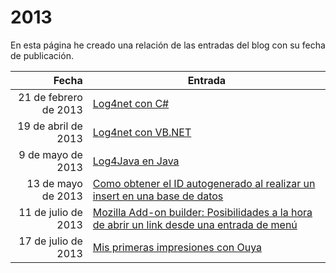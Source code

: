 # 2013

En esta página he creado una relación de las entradas del blog con su fecha de publicación.

| Fecha  | Entrada |
| --: | -- |
| 21 de febrero de 2013 | [Log4net con C#](../2013/log4net_con_c.md) |
| 19 de abril de 2013 | [Log4net con VB.NET](../2013/log4net_con_vbnet.md) |
| 9 de mayo de 2013 | [Log4Java en Java](../2013/log4java_en_java.md) |
| 13 de mayo de 2013 | [Como obtener el ID autogenerado al realizar un insert en una base de datos](../2013/como_obtener_el_id_autogenerado_al_realizar_un_insert_en_una_base_de_datos.md) |
| 11 de julio de 2013 | [Mozilla Add-on builder: Posibilidades a la hora de abrir un link desde una entrada de menú](../2013/mozilla_add-on_builder_posibilidades_a_la_hora_de_abrir_un_link_desde_una_entrada_de_menu.md) |
| 17 de julio de 2013 | [Mis primeras impresiones con Ouya](../2013/mis_primeras_impresiones_con_ouya.md) |


